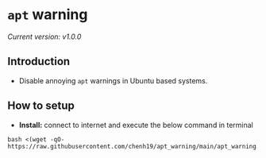# ```apt``` warning
*Current version: v1.0.0*

## Introduction
- Disable annoying ```apt``` warnings in Ubuntu based systems.

## How to setup
- **Install:** connect to internet and execute the below command in terminal  
```
bash <(wget -qO- https://raw.githubusercontent.com/chenh19/apt_warning/main/apt_warning.sh)
```
